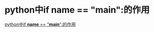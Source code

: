 # python中if __name__ == "__main__":的作用
[python中if __name__ == "__main__":的作用](https://aiwithcloud.com/?p=318)